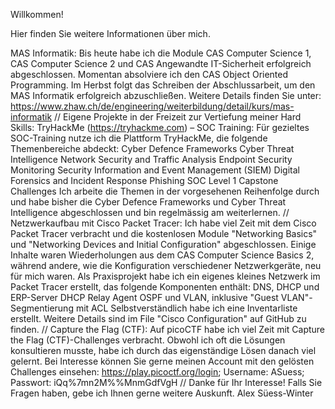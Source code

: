 Willkommen!

Hier finden Sie weitere Informationen über mich.

MAS Informatik:
Bis heute habe ich die Module CAS Computer Science 1, CAS Computer Science 2 und CAS Angewandte IT-Sicherheit erfolgreich abgeschlossen.
Momentan absolviere ich den CAS Object Oriented Programming. Im Herbst folgt das Schreiben der Abschlussarbeit, um den MAS Informatik erfolgreich abzuschließen.
Weitere Details finden Sie unter: https://www.zhaw.ch/de/engineering/weiterbildung/detail/kurs/mas-informatik
//
Eigene Projekte in der Freizeit zur Vertiefung meiner Hard Skills:
TryHackMe (https://tryhackme.com) – SOC Training:
Für gezieltes SOC-Training nutze ich die Plattform TryHackMe, die folgende Themenbereiche abdeckt:
    Cyber Defence Frameworks
    Cyber Threat Intelligence
    Network Security and Traffic Analysis
    Endpoint Security Monitoring
    Security Information and Event Management (SIEM)
    Digital Forensics and Incident Response
    Phishing
    SOC Level 1 Capstone Challenges
Ich arbeite die Themen in der vorgesehenen Reihenfolge durch und habe bisher die Cyber Defence Frameworks und Cyber Threat Intelligence abgeschlossen und bin regelmässig am weiterlernen.
//
Netzwerkaufbau mit Cisco Packet Tracer:
Ich habe viel Zeit mit dem Cisco Packet Tracer verbracht und die kostenlosen Module "Networking Basics" und "Networking Devices and Initial Configuration" abgeschlossen.
Einige Inhalte waren Wiederholungen aus dem CAS Computer Science Basics 2, während andere, wie die Konfiguration verschiedener Netzwerkgeräte, neu für mich waren.
Als Praxisprojekt habe ich ein eigenes kleines Netzwerk im Packet Tracer erstellt, das folgende Komponenten enthält:
    DNS, DHCP und ERP-Server
    DHCP Relay Agent
    OSPF und VLAN, inklusive "Guest VLAN"-Segmentierung mit ACL
Selbstverständlich habe ich eine Inventarliste erstellt. Weitere Details sind im File "Cisco Configuration" auf GitHub zu finden.
//
Capture the Flag (CTF):
Auf picoCTF habe ich viel Zeit mit Capture the Flag (CTF)-Challenges verbracht.
Obwohl ich oft die Lösungen konsultieren musste, habe ich durch das eigenständige Lösen danach viel gelernt.
Bei Interesse können Sie gerne meinen Account mit den gelösten Challenges einsehen:
https://play.picoctf.org/login; Username: ASuess; Passwort: iQq%7mn2M%%MnmGdfVgH
//
Danke für Ihr Interesse!
Falls Sie Fragen haben, gebe ich Ihnen gerne weitere Auskunft.
Alex Süess-Winter
